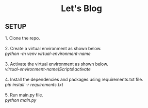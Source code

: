 <h1 align="center">Let's Blog</h1>

<h2>SETUP</h2>
1. Clone the repo.<br><br>
2. Create a virtual environment as shown below.<br>
<i> python -m venv virtual-environment-name </i><br><br>
3. Activate the virtual environment as shown below.<br>
<i>virtual-environment-name\Scripts\activate</i><br><br>
4. Install the dependencies and packages using requirements.txt file.<br>
<i>pip install -r requirements.txt</i><br><br>
5. Run main.py file.<br>
<i>python main.py</i>
